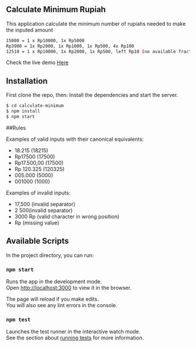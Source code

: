 ## Calculate Minimum Rupiah

This application calculate the minimum number of rupiahs needed to make the inputed amount 
```sh
15000 = 1 x Rp10000, 1x Rp5000
Rp3900 = 1x Rp2000, 1x Rp1000, 1x Rp500, 4x Rp100
12510 = 1 x Rp10000, 1x Rp2000, 1x Rp500, left Rp10 (no available fraction)
```

Check the live demo [Here](https://calculate-minimum.herokuapp.com/)

## Installation 

First clone the repo, then:
Install the dependencies and start the server.

```sh
$ cd calculate-minimum
$ npm install
$ npm start
```

##Rules

Examples of valid inputs with their canonical equivalents:

* 18.215 (18215)
* Rp17500 (17500)
* Rp17.500,00 (17500)
* Rp 120.325 (120325)
* 005.000 (5000)
* 001000 (1000)

Examples of invalid inputs:
* 17,500 (invalid separator)
* 2 500(invalid separator)
* 3000 Rp (valid character in wrong position)
* Rp (missing value)



## Available Scripts

In the project directory, you can run:

### `npm start`

Runs the app in the development mode.<br>
Open [http://localhost:3000](http://localhost:3000) to view it in the browser.

The page will reload if you make edits.<br>
You will also see any lint errors in the console.

### `npm test`

Launches the test runner in the interactive watch mode.<br>
See the section about [running tests](https://facebook.github.io/create-react-app/docs/running-tests) for more information.
